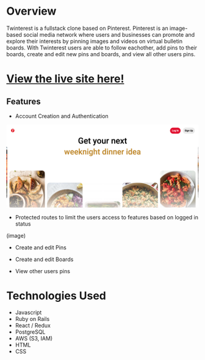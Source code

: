 # Overview 

Twinterest is a fullstack clone based on Pinterest. Pinterest is an image-based social media network where users and businesses can promote and explore their interests by pinning images and videos on virtual bulletin boards. With Twinterest users are able to follow eachother, add pins to their boards, create and edit new pins and boards, and view all other users pins. 

# [View the live site here!](https://tw1nterest.herokuapp.com/)

## Features 

- Account Creation and Authentication 

![](https://github.com/maisiejillbt/pinterest_clone/blob/0b71af5ffae54642c68ab1efbdfddf026ee68a30/app/assets/images/Screen%20Shot%202021-11-11%20at%209.02.10%20PM.png)

- Protected routes to limit the users access to features based on logged in status 

(image)

- Create and edit Pins 


- Create and edit Boards 


- View other users pins 



# Technologies Used 

  - Javascript
  - Ruby on Rails
  - React / Redux
  - PostgreSQL
  - AWS (S3, IAM)
  - HTML 
  - CSS
